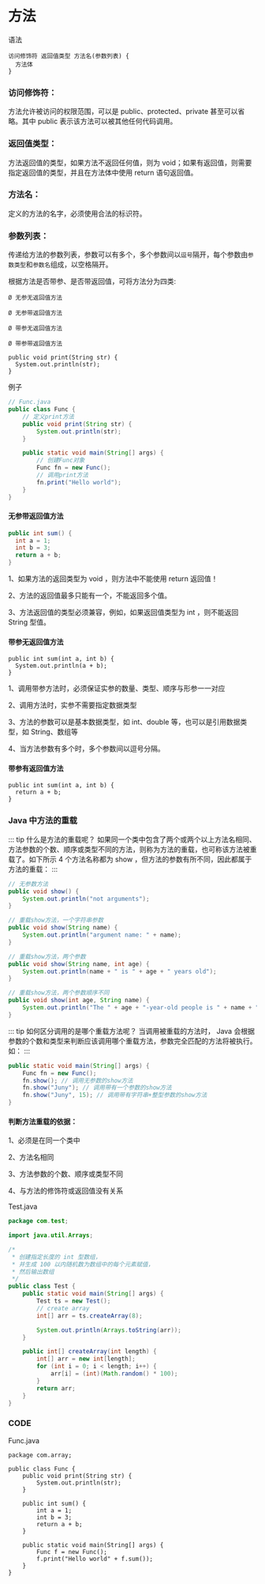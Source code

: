 # 方法

语法

```
访问修饰符 返回值类型 方法名(参数列表) {
  方法体
}
```

### 访问修饰符：

方法允许被访问的权限范围，可以是 public、protected、private 甚至可以省略。其中 public 表示该方法可以被其他任何代码调用。

### 返回值类型：

方法返回值的类型，如果方法不返回任何值，则为 void；如果有返回值，则需要指定返回值的类型，并且在方法体中使用 return 语句返回值。

### 方法名：

定义的方法的名字，必须使用合法的标识符。

### 参数列表：

传递给方法的参数列表，参数可以有多个，多个参数间以`逗号`隔开，每个参数由`参数类型`和`参数名`组成，以空格隔开。

根据方法是否带参、是否带返回值，可将方法分为四类:

```
Ø 无参无返回值方法

Ø 无参带返回值方法

Ø 带参无返回值方法

Ø 带参带返回值方法
```

```
public void print(String str) {
  System.out.println(str);
}
```

例子

```java
// Func.java
public class Func {
    // 定义print方法
    public void print(String str) {
        System.out.println(str);
    }

    public static void main(String[] args) {
        // 创建Func对象
        Func fn = new Func();
        // 调用print方法
        fn.print("Hello world");
    }
}
```

#### 无参带返回值方法

```java
public int sum() {
  int a = 1;
  int b = 3;
  return a + b;
}
```

1、如果方法的返回类型为 void ，则方法中不能使用 return 返回值！

2、方法的返回值最多只能有一个，不能返回多个值。

3、方法返回值的类型必须兼容，例如，如果返回值类型为 int ，则不能返回 String 型值。

#### 带参无返回值方法

```
public int sum(int a, int b) {
  System.out.println(a + b);
}
```

1、调用带参方法时，必须保证实参的数量、类型、顺序与形参一一对应

2、调用方法时，实参不需要指定数据类型

3、方法的参数可以是基本数据类型，如 int、double 等，也可以是引用数据类型，如 String、数组等

4、当方法参数有多个时，多个参数间以逗号分隔。

#### 带参有返回值方法

```
public int sum(int a, int b) {
  return a + b;
}
```

### Java 中方法的重载

::: tip 什么是方法的重载呢？
如果同一个类中包含了两个或两个以上方法名相同、方法参数的个数、顺序或类型不同的方法，则称为方法的重载，也可称该方法被重载了。如下所示 4 个方法名称都为 show ，但方法的参数有所不同，因此都属于方法的重载：
:::

```java
// 无参数方法
public void show() {
    System.out.println("not arguments");
}

// 重载show方法，一个字符串参数
public void show(String name) {
    System.out.println("argument name: " + name);
}

// 重载show方法，两个参数
public void show(String name, int age) {
    System.out.println(name + " is " + age + " years old");
}

// 重载show方法，两个参数顺序不同
public void show(int age, String name) {
    System.out.println("The " + age + "-year-old people is " + name + ".");
}
```

::: tip 如何区分调用的是哪个重载方法呢？
当调用被重载的方法时， Java 会根据参数的个数和类型来判断应该调用哪个重载方法，参数完全匹配的方法将被执行。如：
:::

```java
public static void main(String[] args) {
    Func fn = new Func();
    fn.show(); // 调用无参数的show方法
    fn.show("Juny"); // 调用带有一个参数的show方法
    fn.show("Juny", 15); // 调用带有字符串+整型参数的show方法
}
```

#### 判断方法重载的依据：

1、必须是在同一个类中

2、方法名相同

3、方法参数的个数、顺序或类型不同

4、与方法的修饰符或返回值没有关系

Test.java

```java
package com.test;

import java.util.Arrays;

/*
 * 创建指定长度的 int 型数组，
 * 并生成 100 以内随机数为数组中的每个元素赋值，
 * 然后输出数组
 */
public class Test {
    public static void main(String[] args) {
        Test ts = new Test();
        // create array
        int[] arr = ts.createArray(8);

        System.out.println(Arrays.toString(arr));
    }

    public int[] createArray(int length) {
        int[] arr = new int[length];
        for (int i = 0; i < length; i++) {
            arr[i] = (int)(Math.random() * 100);
        }
        return arr;
    }
}
```


### CODE

Func.java

```
package com.array;

public class Func {
	public void print(String str) {
		System.out.println(str);
	}

	public int sum() {
		int a = 1;
		int b = 3;
		return a + b;
	}

	public static void main(String[] args) {
		Func f = new Func();
		f.print("Hello world" + f.sum());
	}
}

```
